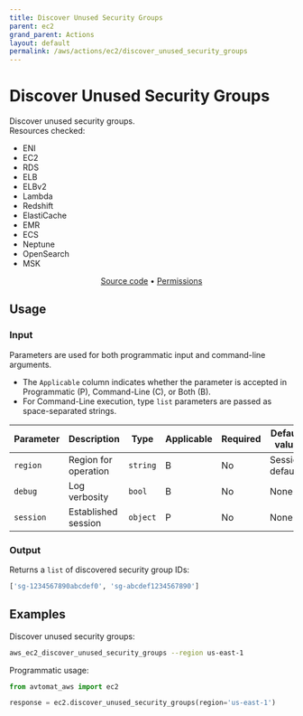 ```yaml
---
title: Discover Unused Security Groups
parent: ec2
grand_parent: Actions
layout: default
permalink: /aws/actions/ec2/discover_unused_security_groups
---
```


# Discover Unused Security Groups

Discover unused security groups.<br/>
Resources checked:
- ENI
- EC2
- RDS
- ELB
- ELBv2
- Lambda
- Redshift
- ElastiCache
- EMR
- ECS
- Neptune
- OpenSearch
- MSK

<p align="center">
   <a href="https://github.com/avtomat-hub/avtomat-aws/tree/main/avtomat_aws/ec2/discover_unused_security_groups.py">Source code</a> •
   <a href="/aws/permissions/ec2/discover_unused_security_groups">Permissions</a>
</p>

## Usage

### Input

Parameters are used for both programmatic input and command-line arguments.<br/>

- The `Applicable` column indicates whether the parameter is accepted in Programmatic (P), Command-Line (C), or Both (B).<br/>
- For Command-Line execution, type `list` parameters are passed as space-separated strings.

| Parameter      | Description                       | Type           | Applicable | Required             | Default value                              |
|----------------|-----------------------------------|----------------|------------|----------------------|--------------------------------------------|
| `region`       | Region for operation              | `string`       | B          | No                   | Session default                            |
| `debug`        | Log verbosity                     | `bool`         | B          | No                   | None                                       |
| `session`      | Established session               | `object`       | P          | No                   | None                                       |

### Output

Returns a `list` of discovered security group IDs:

```python
['sg-1234567890abcdef0', 'sg-abcdef1234567890']
```

## Examples

Discover unused security groups:

```bash
aws_ec2_discover_unused_security_groups --region us-east-1
```

Programmatic usage:

```python
from avtomat_aws import ec2

response = ec2.discover_unused_security_groups(region='us-east-1')
```